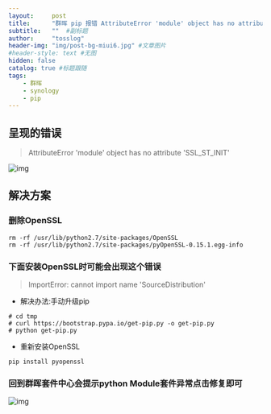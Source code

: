 ```yaml
---
layout:     post 
title:      "群晖 pip 报错 AttributeError 'module' object has no attribute 'SSL_ST_INIT' 解决方案"  #主标题
subtitle:   ""  #副标题
author:     "tosslog" 
header-img: "img/post-bg-miui6.jpg" #文章图片
#header-style: text #无图
hidden: false
catalog: true #标题跟随
tags: 
    - 群晖
    - synology
    - pip
---
```


## 呈现的错误 
> AttributeError 'module' object has no attribute 'SSL_ST_INIT'


![img](/img/post-img/y2020/m11/群晖-pip-报错-AttributeError-'module'-object-has-no-attribute-'SSL_ST_INIT'-解决方案/1171771448.jpg)

## 解决方案

### 删除OpenSSL

```
rm -rf /usr/lib/python2.7/site-packages/OpenSSL
rm -rf /usr/lib/python2.7/site-packages/pyOpenSSL-0.15.1.egg-info
```

### 下面安装OpenSSL时可能会出现这个错误
> ImportError: cannot import name 'SourceDistribution'

- 解决办法:手动升级pip

```
# cd tmp
# curl https://bootstrap.pypa.io/get-pip.py -o get-pip.py
# python get-pip.py
```
- 重新安装OpenSSL
```
pip install pyopenssl
```
### 回到群晖套件中心会提示python Module套件异常点击修复即可
![img](/img/post-img/y2020/m11/群晖-pip-报错-AttributeError-'module'-object-has-no-attribute-'SSL_ST_INIT'-解决方案/193783388.jpg)
